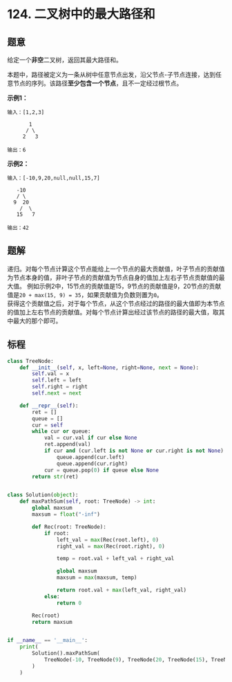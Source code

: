 # 124. 二叉树中的最大路径和

## 题意

给定一个**非空**二叉树，返回其最大路径和。

本题中，路径被定义为一条从树中任意节点出发，沿父节点-子节点连接，达到任意节点的序列。该路径**至少包含一个节点**，且不一定经过根节点。

**示例1：**

```
输入：[1,2,3]

       1
      / \
     2   3

输出：6
```

**示例2：**

```
输入：[-10,9,20,null,null,15,7]

   -10
   / \
  9  20
    /  \
   15   7

输出：42
```

## 题解

递归。对每个节点计算这个节点能给上一个节点的最大贡献值，叶子节点的贡献值为节点本身的值，非叶子节点的贡献值为节点自身的值加上左右子节点贡献值的最大值。
例如示例2中，15节点的贡献值是15，9节点的贡献值是9，20节点的贡献值是`20 + max(15, 9) = 35`，如果贡献值为负数则置为`0`。  
获得这个贡献值之后，对于每个节点，从这个节点经过的路径的最大值即为本节点的值加上左右节点的贡献值。对每个节点计算出经过该节点的路径的最大值，取其中最大的那个即可。


## 标程

```python
class TreeNode:
    def __init__(self, x, left=None, right=None, next = None):
        self.val = x
        self.left = left
        self.right = right
        self.next = next

    def __repr__(self):
        ret = []
        queue = []
        cur = self
        while cur or queue:
            val = cur.val if cur else None
            ret.append(val)
            if cur and (cur.left is not None or cur.right is not None):
                queue.append(cur.left)
                queue.append(cur.right)
            cur = queue.pop(0) if queue else None
        return str(ret)


class Solution(object):
    def maxPathSum(self, root: TreeNode) -> int:
        global maxsum
        maxsum = float("-inf")

        def Rec(root: TreeNode):
            if root:
                left_val = max(Rec(root.left), 0)
                right_val = max(Rec(root.right), 0)

                temp = root.val + left_val + right_val

                global maxsum
                maxsum = max(maxsum, temp)

                return root.val + max(left_val, right_val)
            else:
                return 0

        Rec(root)
        return maxsum


if __name__ == '__main__':
    print(
        Solution().maxPathSum(
            TreeNode(-10, TreeNode(9), TreeNode(20, TreeNode(15), TreeNode(7)))
        )
    )

```